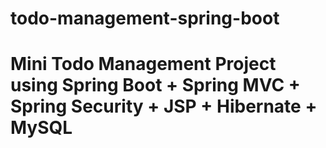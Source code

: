 # todo-management-spring-boot


# Mini Todo Management Project using Spring Boot + Spring MVC + Spring Security + JSP + Hibernate + MySQL


